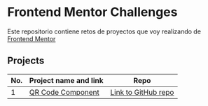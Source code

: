 # Frontend Mentor Challenges

Este repositorio contiene retos de proyectos que voy realizando de [Frontend Mentor](https://www.frontendmentor.io/challenges)

## Projects

| No. | Project name and link                                                         | Repo                                                                                         |
| --- | ----------------------------------------------------------------------------- | -------------------------------------------------------------------------------------------- |
| 1   | [QR Code Component](https://diloes.github.io/frontend_mentor/qrcodecomponent) | [Link to GitHub repo](https://github.com/diloes/frontend_mentor/tree/main/qr-code-component) |
